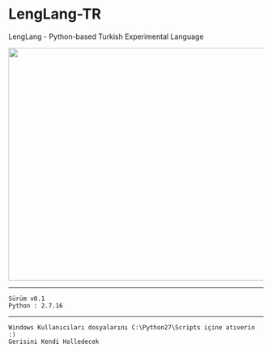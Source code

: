 # LengLang-TR
LengLang - Python-based Turkish Experimental Language
<p align="left"><img src="https://alicangonullu.biz/goruntu/53" width="730px" height="460px"></p>
<hr></hr>
<code>Sürüm v0.1
Python : 2.7.16</code>
<hr></hr>
<code>Windows Kullanıcıları dosyalarını C:\Python27\Scripts içine atıverin :)
Gerisini Kendi Halledecek</code>
